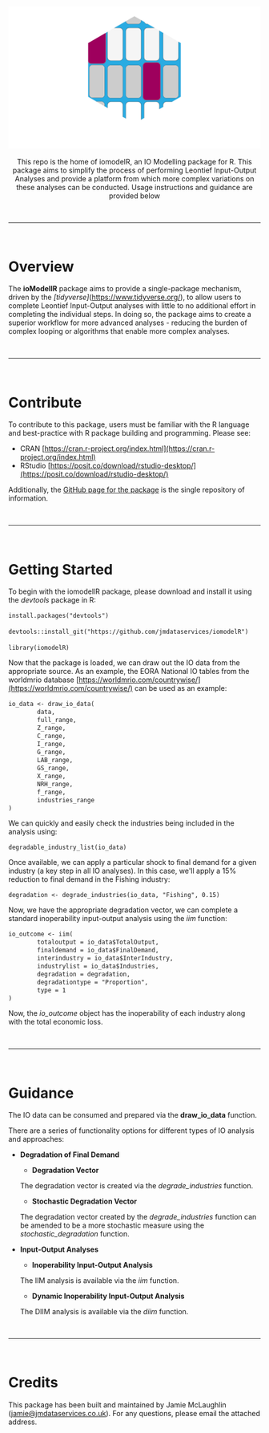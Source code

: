 ![image](https://github.com/jmdataservices/iomodelR/blob/main/assets/IOModellR-LogoWhite.png)

<p align="center">This repo is the home of iomodelR, an IO Modelling package for R. This package aims to simplify the process of performing Leontief Input-Output Analyses and provide a platform from which more complex variations on these analyses can be conducted. Usage instructions and guidance are provided below</p>

<br>
<hr>
<br>

# Overview

The **ioModellR** package aims to provide a single-package mechanism, driven by the *[tidyverse]*(https://www.tidyverse.org/), to allow users to complete Leontief Input-Output analyses with little to no additional effort in completing the individual steps. In doing so, the package aims to create a superior workflow for more advanced analyses - reducing the burden of complex looping or algorithms that enable more complex analyses.

<br>
<hr>
<br>

# Contribute

To contribute to this package, users must be familiar with the R language and best-practice with R package building and programming. Please see:

* CRAN [https://cran.r-project.org/index.html](https://cran.r-project.org/index.html)
* RStudio [https://posit.co/download/rstudio-desktop/](https://posit.co/download/rstudio-desktop/)

Additionally, the [GitHub page for the package](https://github.com/jmdataservices/iomodelR) is the single repository of information.

<br>
<hr>
<br>

# Getting Started

To begin with the iomodellR package, please download and install it using the *devtools* package in R:

```
install.packages("devtools")

devtools::install_git("https://github.com/jmdataservices/iomodelR")

library(iomodelR)
```

Now that the package is loaded, we can draw out the IO data from the appropriate source. As an example, the EORA National IO tables from the worldmrio database [https://worldmrio.com/countrywise/](https://worldmrio.com/countrywise/) can be used as an example:

```
io_data <- draw_io_data(
        data,
        full_range,
        Z_range,
        C_range,
        I_range,
        G_range,
        LAB_range,
        GS_range,
        X_range,
        NRH_range,
        f_range,
        industries_range
)
```

We can quickly and easily check the industries being included in the analysis using:

```
degradable_industry_list(io_data)
```

Once available, we can apply a particular shock to final demand for a given industry (a key step in all IO analyses). In this case, we'll apply a 15% reduction to final demand in the Fishing industry:

```
degradation <- degrade_industries(io_data, "Fishing", 0.15)
```

Now, we have the appropriate degradation vector, we can complete a standard inoperability input-output analysis using the *iim* function:

```
io_outcome <- iim(
        totaloutput = io_data$TotalOutput,
        finaldemand = io_data$FinalDemand,
        interindustry = io_data$InterIndustry,
        industrylist = io_data$Industries,
        degradation = degradation,
        degradationtype = "Proportion",
        type = 1
)
```

Now, the *io_outcome* object has the inoperability of each industry along with the total economic loss.

<br>
<hr>
<br>

# Guidance

The IO data can be consumed and prepared via the **draw_io_data** function.

There are a series of functionality options for different types of IO analysis and approaches:

* **Degradation of Final Demand**

  * **Degradation Vector**
  
  The degradation vector is created via the *degrade_industries* function.
  
  * **Stochastic Degradation Vector**
  
  The degradation vector created by the *degrade_industries* function can be amended to be a more stochastic measure using the *stochastic_degradation* function.
  
* **Input-Output Analyses**

  * **Inoperability Input-Output Analysis**
  
  The IIM analysis is available via the *iim* function.
  
  * **Dynamic Inoperability Input-Output Analysis**
  
  The DIIM analysis is available via the *diim* function.

<br>
<hr>
<br>

# Credits

This package has been built and maintained by Jamie McLaughlin (jamie@jmdataservices.co.uk). For any questions, please email the attached address.
